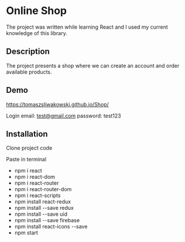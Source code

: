 
# Online Shop

The project was written while learning React and I used my current knowledge of this library.


## Description 
The project presents a shop where we can create an account and order available products.

## Demo

https://tomaszsliwakowski.github.io/Shop/

Login
email: test@gmail.com
password: test123

## Installation

Clone project code

Paste in terminal
 - npm i react
 - npm i react-dom
 - npm i react-router
 - npm i react-router-dom
 - npm i react-scripts 
 - npm install react-redux
 - npm install --save redux
 - npm install --save uid
 - npm install --save firebase
 - npm install react-icons --save
 - npm start 
